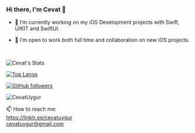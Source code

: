 ### Hi there, I'm Cevat 👋

- 🔭 I’m currently working on my iOS Development projects with Swift, UIKIT and SwiftUI.

- 👯 I’m open to work both full time and collaboration on new iOS projects.

</br>

![Cevat's Stats](https://github-readme-stats.vercel.app/api?username=CevatUygur&show_icons=true&count_private=true&theme=dark)

[![Top Langs](https://github-readme-stats.vercel.app/api/top-langs/?username=CevatUygur&theme=dark&layout=compact)](https://github.com/anuraghazra/github-readme-stats)

[![GitHub followers](https://img.shields.io/github/followers/CevatUygur?label=Followers&style=social)](https://github.com/CevatUygur/)

<p align="left"> <img src="https://komarev.com/ghpvc/?username=CevatUygur" alt="CevatUygur" /> </p>

📫 How to reach me:
</br>https://linktr.ee/cevatuygur
</br>cevatuygur@gmail.com

<!--
- 💬 Ask me about ...
- 📫 How to reach me: ...
- 😄 Pronouns: ...
- ⚡ Fun fact: ...
--!>

